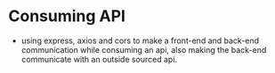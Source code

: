 # Consuming API

- using express, axios and cors to make a front-end and back-end communication while consuming an api, also making the back-end communicate with an outside sourced api.